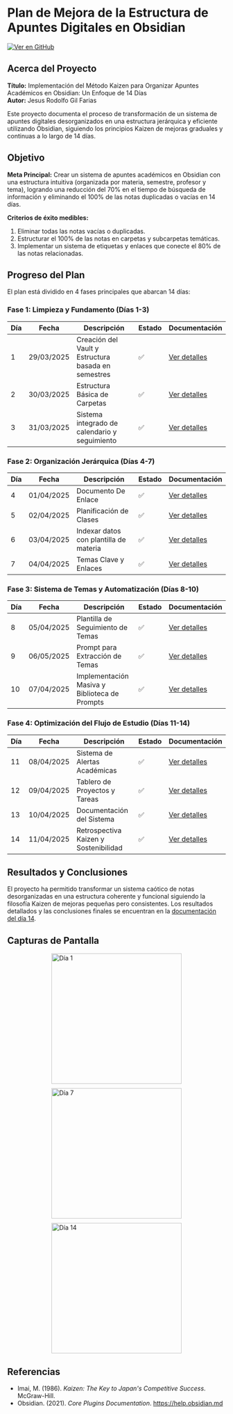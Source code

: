 # Plan de Mejora de la Estructura de Apuntes Digitales en Obsidian

[![Ver en GitHub](https://img.shields.io/badge/Ver%20en%20GitHub-181717?style=for-the-badge&logo=github&logoColor=white)](https://github.com/yourusername/PlanDeMejoraApuntesDigitales)

## Acerca del Proyecto

**Título:** Implementación del Método Kaizen para Organizar Apuntes Académicos en Obsidian: Un Enfoque de 14 Días  
**Autor:** Jesus Rodolfo Gil Farias

Este proyecto documenta el proceso de transformación de un sistema de apuntes digitales desorganizados en una estructura jerárquica y eficiente utilizando Obsidian, siguiendo los principios Kaizen de mejoras graduales y continuas a lo largo de 14 días.

## Objetivo

**Meta Principal:** 
Crear un sistema de apuntes académicos en Obsidian con una estructura intuitiva (organizada por materia, semestre, profesor y tema), logrando una reducción del 70% en el tiempo de búsqueda de información y eliminando el 100% de las notas duplicadas o vacías en 14 días.

**Criterios de éxito medibles:**
1. Eliminar todas las notas vacías o duplicadas.
2. Estructurar el 100% de las notas en carpetas y subcarpetas temáticas.
3. Implementar un sistema de etiquetas y enlaces que conecte el 80% de las notas relacionadas.

## Progreso del Plan

El plan está dividido en 4 fases principales que abarcan 14 días:

### Fase 1: Limpieza y Fundamento (Días 1-3)

| Día | Fecha | Descripción | Estado | Documentación |
| --- | ----- | ----------- | ------ | ------------- |
| 1 | 29/03/2025 | Creación del Vault y Estructura basada en semestres | ✅ | [Ver detalles](Dia1_2025-03-29.md) |
| 2 | 30/03/2025 | Estructura Básica de Carpetas | ✅ | [Ver detalles](Dia2_2025-03-30.md) |
| 3 | 31/03/2025 | Sistema integrado de calendario y seguimiento | ✅ | [Ver detalles](Dia3_2025-03-31.md) |

### Fase 2: Organización Jerárquica (Días 4-7)

| Día | Fecha | Descripción | Estado | Documentación |
| --- | ----- | ----------- | ------ | ------------- |
| 4 | 01/04/2025 | Documento De Enlace | ✅ | [Ver detalles](Dia4_2025-04-01.md) |
| 5 | 02/04/2025 | Planificación de Clases | ✅ | [Ver detalles](Dia5_2025-04-02.md) |
| 6 | 03/04/2025 | Indexar datos con plantilla de materia | ✅ | [Ver detalles](Dia6_2025-04-03.md) |
| 7 | 04/04/2025 | Temas Clave y Enlaces | ✅ | [Ver detalles](DiA7_2025-04-04.md) |

### Fase 3: Sistema de Temas y Automatización (Días 8-10)

| Día | Fecha | Descripción | Estado | Documentación |
| --- | ----- | ----------- | ------ | ------------- |
| 8 | 05/04/2025 | Plantilla de Seguimiento de Temas | ✅ | [Ver detalles](Dia8_2025-04-05.md) |
| 9 | 06/05/2025 | Prompt para Extracción de Temas | ✅ | [Ver detalles](Dia9_2025-05-06.md) |
| 10 | 07/04/2025 | Implementación Masiva y Biblioteca de Prompts | ✅ | [Ver detalles](Dia10_2025-04-07.md) |

### Fase 4: Optimización del Flujo de Estudio (Días 11-14)

| Día | Fecha | Descripción | Estado | Documentación |
| --- | ----- | ----------- | ------ | ------------- |
| 11 | 08/04/2025 | Sistema de Alertas Académicas | ✅ | [Ver detalles](Dia11_2025-04-08.md) |
| 12 | 09/04/2025 | Tablero de Proyectos y Tareas | ✅ | [Ver detalles](Dia12_2025-04-09.md) |
| 13 | 10/04/2025 | Documentación del Sistema | ✅ | [Ver detalles](Dia13_2025-04-10.md) |
| 14 | 11/04/2025 | Retrospectiva Kaizen y Sostenibilidad | ✅ | [Ver detalles](Dia14_2025-04-11.md) |

## Resultados y Conclusiones

El proyecto ha permitido transformar un sistema caótico de notas desorganizadas en una estructura coherente y funcional siguiendo la filosofía Kaizen de mejoras pequeñas pero consistentes. Los resultados detallados y las conclusiones finales se encuentran en la [documentación del día 14](Dia14_2025-04-11.md).

## Capturas de Pantalla

<div style="display: flex; flex-wrap: wrap; gap: 10px; justify-content: center;">
  <img src="PruebaDia1.png" alt="Día 1" width="300"/>
  <img src="PruebaDia7.png" alt="Día 7" width="300"/>
  <img src="PruebaDia14.png" alt="Día 14" width="300"/>
</div>

## Referencias

- Imai, M. (1986). *Kaizen: The Key to Japan's Competitive Success*. McGraw-Hill.
- Obsidian. (2021). *Core Plugins Documentation*. https://help.obsidian.md